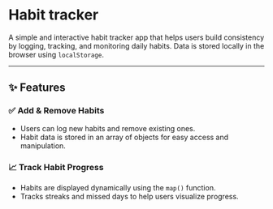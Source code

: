 # Habit tracker 
A simple and interactive habit tracker app that helps users build consistency by logging, tracking, and monitoring daily habits. Data is stored locally in the browser using `localStorage`.

---

## ✨ Features

### ✅ Add & Remove Habits
- Users can log new habits and remove existing ones.
- Habit data is stored in an array of objects for easy access and manipulation.

### 📈 Track Habit Progress
- Habits are displayed dynamically using the `map()` function.
- Tracks streaks and missed days to help users visualize progress.
